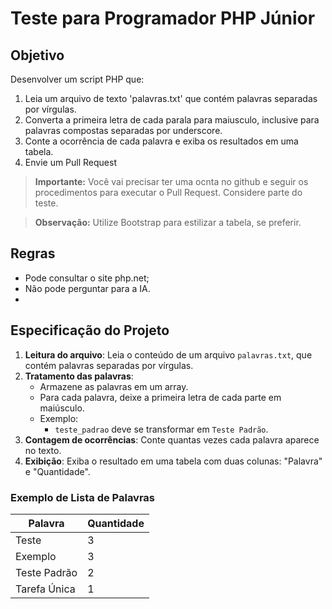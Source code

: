 # Teste para Programador PHP Júnior

## Objetivo

Desenvolver um script PHP que:

1. Leia um arquivo de texto 'palavras.txt' que contém palavras separadas por vírgulas.
2. Converta a primeira letra de cada parala para maiusculo, inclusive para palavras compostas separadas por underscore.
3. Conte a ocorrência de cada palavra e exiba os resultados em uma tabela.
4. Envie um Pull Request

> **Importante:** Vocẽ vai precisar ter uma ocnta no github e seguir os procedimentos para executar o Pull Request. Considere parte do teste.

> **Observação:** Utilize Bootstrap para estilizar a tabela, se preferir.

## Regras
  - Pode consultar o site php.net;
  - Não pode perguntar para a IA.
  - 
## Especificação do Projeto

1. **Leitura do arquivo**: Leia o conteúdo de um arquivo `palavras.txt`, que contém palavras separadas por vírgulas.
2. **Tratamento das palavras**:
   - Armazene as palavras em um array.
   - Para cada palavra, deixe a primeira letra de cada parte em maiúsculo. 
   - Exemplo:
     - `teste_padrao` deve se transformar em `Teste Padrão`.
3. **Contagem de ocorrências**: Conte quantas vezes cada palavra aparece no texto.
4. **Exibição**: Exiba o resultado em uma tabela com duas colunas: "Palavra" e "Quantidade".


### Exemplo de Lista de Palavras


| Palavra         | Quantidade |
|-----------------|------------|
| Teste           | 3          |
| Exemplo         | 3          |
| Teste Padrão    | 2          |
| Tarefa Única    | 1          |


